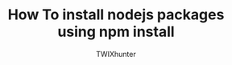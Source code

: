 ---
layout: post
title: "How To install nodejs packages using npm install"
category: discordjs
tags: General
permalink: other/discord/general/create-discordjs
description: "Learn how to Create and Host A Discord bot using the discord.js package"
keywords:
    - keyword: discord.js
      matches: ["create", "host"]
author: TWIXhunter
---